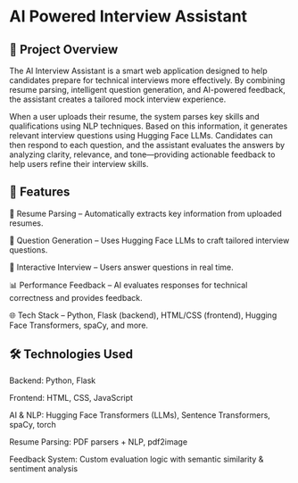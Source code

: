 # AI Powered Interview Assistant
## 📘 Project Overview
The AI Interview Assistant is a smart web application designed to help candidates prepare for technical interviews more effectively. By combining resume parsing, intelligent question generation, and AI-powered feedback, the assistant creates a tailored mock interview experience.

When a user uploads their resume, the system parses key skills and qualifications using NLP techniques. Based on this information, it generates relevant interview questions using Hugging Face LLMs. Candidates can then respond to each question, and the assistant evaluates the answers by analyzing clarity, relevance, and tone—providing actionable feedback to help users refine their interview skills.

## 🚀 Features
📄 Resume Parsing – Automatically extracts key information from uploaded resumes.

💬 Question Generation – Uses Hugging Face LLMs to craft tailored interview questions.

🎤 Interactive Interview – Users answer questions in real time.

📊 Performance Feedback – AI evaluates responses for technical correctness and provides feedback.

🌐 Tech Stack – Python, Flask (backend), HTML/CSS (frontend), Hugging Face Transformers, spaCy, and more.

## 🛠️ Technologies Used
Backend: Python, Flask

Frontend: HTML, CSS, JavaScript

AI & NLP: Hugging Face Transformers (LLMs), Sentence Transformers, spaCy, torch

Resume Parsing: PDF parsers + NLP, pdf2image

Feedback System: Custom evaluation logic with semantic similarity & sentiment analysis

